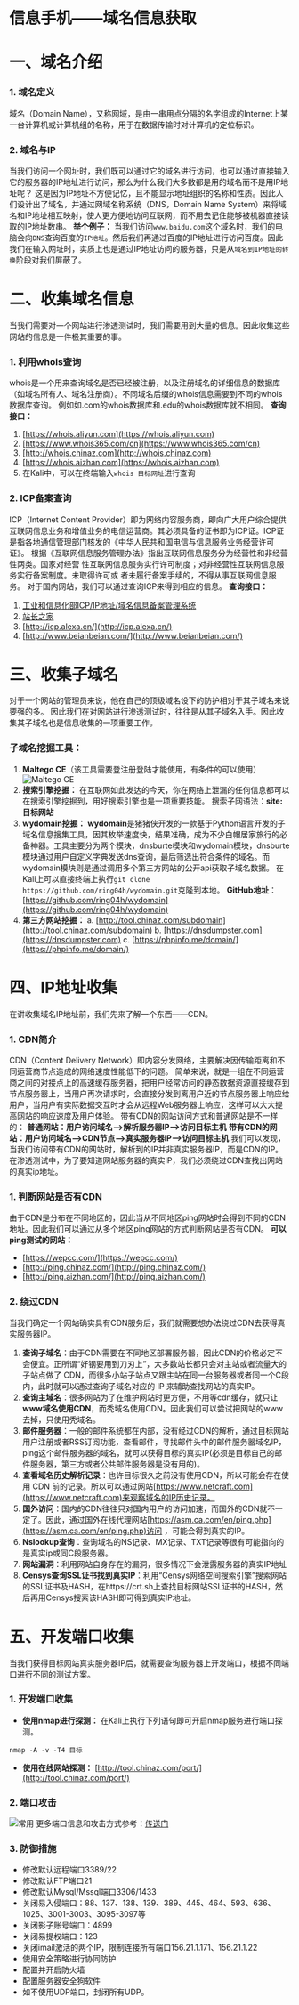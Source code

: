 # 信息手机——域名信息获取

# 一、域名介绍

### 1. 域名定义
域名（Domain Name），又称网域，是由一串用点分隔的名字组成的Internet上某一台计算机或计算机组的名称，用于在数据传输时对计算机的定位标识。
### 2. 域名与IP
当我们访问一个网址时，我们既可以通过它的域名进行访问，也可以通过直接输入它的服务器的IP地址进行访问，那么为什么我们大多数都是用的域名而不是用IP地址呢？
这是因为IP地址不方便记忆，且不能显示地址组织的名称和性质。因此人们设计出了域名，并通过网域名称系统（DNS，Domain Name System）来将域名和IP地址相互映射，使人更方便地访问互联网，而不用去记住能够被机器直接读取的IP地址数串。
**举个例子：**
当我们访问`www.baidu.com`这个域名时，我们的电脑会向`DNS`查询百度的`IP地址`。然后我们再通过百度的IP地址进行访问百度。因此我们在输入网址时，实质上也是通过IP地址访问的服务器，只是从`域名到IP地址的转换`阶段对我们屏蔽了。
# 二、收集域名信息
当我们需要对一个网站进行渗透测试时，我们需要用到大量的信息。因此收集这些网站的信息是一件极其重要的事。
### 1. 利用whois查询
whois是一个用来查询域名是否已经被注册，以及注册域名的详细信息的数据库（如域名所有人、域名注册商）。不同域名后缀的whois信息需要到不同的whois数据库查询。
例如如.com的whois数据库和.edu的whois数据库就不相同。
**查询接口：**
1. [https://whois.aliyun.com](https://whois.aliyun.com)
2. [https://www.whois365.com/cn](https://www.whois365.com/cn)
3. [http://whois.chinaz.com](http://whois.chinaz.com)
4. [https://whois.aizhan.com](https://whois.aizhan.com)
5. 在Kali中，可以在终端输入`whois 目标网址`进行查询
### 2. ICP备案查询
ICP（Internet Content Provider）即为网络内容服务商，即向广大用户综合提供互联网信息业务和增值业务的电信运营商。其必须具备的证书即为ICP证。ICP证是指各地通信管理部门核发的《中华人民共和国电信与信息服务业务经营许可证》。
根据《互联网信息服务管理办法》指出互联网信息服务分为经营性和非经营性两类。国家对经营 性互联网信息服务实行许可制度；对非经营性互联网信息服务实行备案制度。未取得许可或 者未履行备案手续的，不得从事互联网信息服务。
对于国内网站，我们可以通过查询ICP来得到相应的信息。
**查询接口：**
1. [工业和信息化部ICP/IP地址/域名信息备案管理系统](http://www.beian.miit.gov.cn/publish/query/indexFirst.action)
2. [站长之家](http://icp.chinaz.com/)
3. [http://icp.alexa.cn/](http://icp.alexa.cn/)
4. [http://www.beianbeian.com/](http://www.beianbeian.com/)
# 三、收集子域名
对于一个网站的管理员来说，他在自己的顶级域名设下的防护相对于其子域名来说要强的多。
因此我们在对网站进行渗透测试时，往往是从其子域名入手。因此收集其子域名也是信息收集的一项重要工作。
### 子域名挖掘工具：
1. **Maltego CE**（该工具需要登注册登陆才能使用，有条件的可以使用）![Maltego CE](http://blog-img-figure.oss-cn-chengdu.aliyuncs.com/img/20200208110654153.png)
2. **搜索引擎挖掘：**
在互联网如此发达的今天，你在网络上泄漏的任何信息都可以在搜索引擎挖掘到，用好搜索引擎也是一项重要技能。
搜索子网语法：**site:目标网站**
3. **wydomain挖掘：**
**wydomain**是猪猪侠开发的一款基于Python语言开发的子域名信息搜集工具，因其枚举速度快，结果准确，成为不少白帽居家旅行的必备神器。工具主要分为两个模块，dnsburte模块和wydomain模块，dnsburte模块通过用户自定义字典发送dns查询，最后筛选出符合条件的域名。而wydomain模块则是通过调用多个第三方网站的公开api获取子域名数据。
在Kali上可以直接终端上执行`git clone https://github.com/ring04h/wydomain.git`克隆到本地。
**GitHub地址**：[https://github.com/ring04h/wydomain](https://github.com/ring04h/wydomain)
4. **第三方网站挖掘：**
    a. [http://tool.chinaz.com/subdomain](http://tool.chinaz.com/subdomain)
	b. [https://dnsdumpster.com](https://dnsdumpster.com)
	c. [https://phpinfo.me/domain/](https://phpinfo.me/domain/)
# 四、IP地址收集
 在讲收集域名IP地址前，我们先来了解一个东西——CDN。
### 1. CDN简介
 CDN（Content Delivery Network）即内容分发网络，主要解决因传输距离和不同运营商节点造成的网络速度性能低下的问题。
简单来说，就是一组在不同运营商之间的对接点上的高速缓存服务器，把用户经常访问的静态数据资源直接缓存到节点服务器上，当用户再次请求时，会直接分发到离用户近的节点服务器上响应给用户，当用户有实际数据交互时才会从远程Web服务器上响应，这样可以大大提高网站的响应速度及用户体验。
带有CDN的网站访问方式和普通网站是不一样的：
**普通网站：用户访问域名-->解析服务器IP-->访问目标主机**
**带有CDN的网站：用户访问域名-->CDN节点-->真实服务器IP-->访问目标主机**
我们可以发现，当我们访问带有CDN的网站时，解析到的IP并非真实服务器IP，而是CDN的IP。
在渗透测试中，为了要知道网站服务器的真实IP，我们必须绕过CDN查找出网站的真实ip地址。
### 1. 判断网站是否有CDN
由于CDN是分布在不同地区的，因此当从不同地区ping网站时会得到不同的CDN地址。因此我们可以通过从多个地区ping网站的方式判断网站是否有CDN。
**可以ping测试的网站：**
- [https://wepcc.com/](https://wepcc.com/)
- [http://ping.chinaz.com/](http://ping.chinaz.com/)
- [http://ping.aizhan.com/](http://ping.aizhan.com/)
### 2. 绕过CDN
当我们确定一个网站确实具有CDN服务后，我们就需要想办法绕过CDN去获得真实服务器IP。
1. **查询子域名**：由于CDN需要在不同地区部署服务器，因此CDN的价格必定不会便宜。正所谓“好钢要用到刀刃上”，大多数站长都只会对主站或者流量大的子站点做了 CDN，而很多小站子站点又跟主站在同一台服务器或者同一个C段内，此时就可以通过查询子域名对应的 IP 来辅助查找网站的真实IP。
2. **查询主域名**：很多网站为了在维护网站时更方便，不用等cdn缓存，就只让**www域名使用CDN**，而秃域名使用CDN。因此我们可以尝试把网站的www去掉，只使用秃域名。
3. **邮件服务器**：一般的邮件系统都在内部，没有经过CDN的解析，通过目标网站用户注册或者RSS订阅功能，查看邮件，寻找邮件头中的邮件服务器域名IP，ping这个邮件服务器的域名，就可以获得目标的真实IP(必须是目标自己的邮件服务器，第三方或者公共邮件服务器是没有用的)。
4. **查看域名历史解析记录**：也许目标很久之前没有使用CDN，所以可能会存在使用 CDN 前的记录。所以可以通过网站[https://www.netcraft.com](https://www.netcraft.com)来观察域名的IP历史记录。
5. **国外访问**：国内的CDN往往只对国内用户的访问加速，而国外的CDN就不一定了。因此，通过国外在线代理网站[https://asm.ca.com/en/ping.php](https://asm.ca.com/en/ping.php)访问 ，可能会得到真实的IP。
6. **Nslookup查询**：查询域名的NS记录、MX记录、TXT记录等很有可能指向的是真实ip或同C段服务器。
7. **网站漏洞**：利用网站自身存在的漏洞，很多情况下会泄露服务器的真实IP地址
8. **Censys查询SSL证书找到真实IP**：利用“Censys网络空间搜索引擎”搜索网站的SSL证书及HASH，在https://crt.sh上查找目标网站SSL证书的HASH，然后再用Censys搜索该HASH即可得到真实IP地址。
# 五、开发端口收集
当我们获得目标网站真实服务器IP后，就需要查询服务器上开发端口，根据不同端口进行不同的测试方案。
### 1. 开发端口收集
- **使用nmap进行探测：**
在Kali上执行下列语句即可开启nmap服务进行端口探测。
```shell
nmap -A -v -T4 目标
```
- **使用在线网站探测：**
[http://tool.chinaz.com/port/](http://tool.chinaz.com/port/)

 ### 2. 端口攻击
![常用](https://img-blog.csdnimg.cn/20200208144044886.png?x-oss-process=image/watermark,type_ZmFuZ3poZW5naGVpdGk,shadow_10,text_aHR0cHM6Ly9ibG9nLmNzZG4ubmV0L3FxXzQzNTgwMTkz,size_16,color_FFFFFF,t_70)
更多端口信息和攻击方式参考：[传送门](https://blog.csdn.net/u012725164/article/details/50988455)
### 3. 防御措施
- 修改默认远程端口3389/22
- 修改默认FTP端口21
- 修改默认Mysql/Mssql端口3306/1433
- 关闭易入侵端口：88、137、138、139、389、445、464、593、636、1025、3001-3003、3095-3097等
- 关闭影子账号端口：4899
- 关闭易提权端口：123
- 关闭imail激活的两个IP，限制连接所有端口156.21.1.171、156.21.1.22
- 使用安全策略进行协同防护
- 配置并开启防火墙
- 配置服务器安全狗软件
- 如不使用UDP端口，封闭所有UDP。